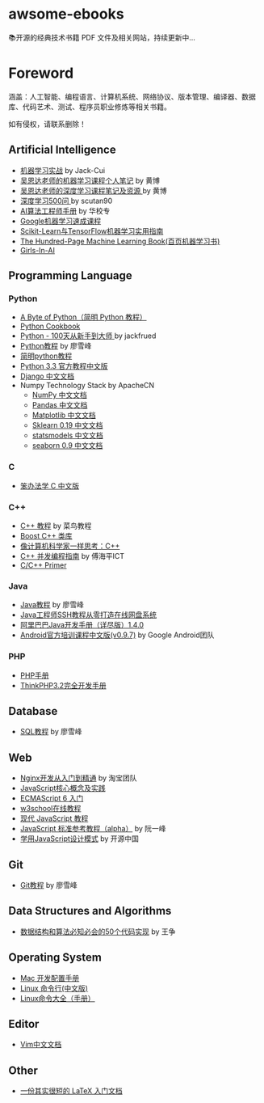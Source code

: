# awsome-ebooks
📚开源的经典技术书籍 PDF 文件及相关网站，持续更新中...

# Foreword

涵盖：人工智能、编程语言、计算机系统、网络协议、版本管理、编译器、数据库、代码艺术、测试、程序员职业修炼等相关书籍。

如有侵权，请联系删除！

## Artificial Intelligence
- [机器学习实战](https://github.com/Jack-Cherish/Machine-Learning) by Jack-Cui
- [吴恩达老师的机器学习课程个人笔记](https://github.com/fengdu78/Coursera-ML-AndrewNg-Notes ) by 黄博
- [吴恩达老师的深度学习课程笔记及资源 ](https://github.com/fengdu78/deeplearning_ai_books ) by 黄博
- [深度学习500问 ](https://github.com/scutan90/DeepLearning-500-questions ) by scutan90
- [AI算法工程师手册](https://github.com/Jack-Cherish/Machine-Learning) by 华校专
- [Google机器学习速成课程](https://developers.google.cn/machine-learning/crash-course/)
- [Scikit-Learn与TensorFlow机器学习实用指南](https://github.com/apachecn/ml-mastery-zh)
- [The Hundred-Page Machine Learning Book(百页机器学习书)](http://themlbook.com/wiki/doku.php?id=start)
- [Girls-In-AI](https://github.com/YZHANG1270/Girls-In-AI)

## Programming Language
### Python
- [A Byte of Python（简明 Python 教程）](https://wizardforcel.gitbooks.io/a-byte-of-python/content/)
- [Python Cookbook](https://python3-cookbook.readthedocs.io/zh_CN/latest/)
- [Python - 100天从新手到大师 ](https://github.com/jackfrued/Python-100-Days ) by jackfrued
- [Python教程](https://www.liaoxuefeng.com/wiki/1016959663602400) by 廖雪峰
- [简明python教程](https://woodpecker.org.cn/abyteofpython_cn/chinese/)
- [Python 3.3 官方教程中文版](http://www.pythondoc.com/pythontutorial3/index.html)
- [Django 中文文档](https://django-chinese-docs.readthedocs.io/en/latest/)
- Numpy Technology Stack by ApacheCN
  - [NumPy 中文文档](https://github.com/apachecn/numpy-doc-zh)
  - [Pandas 中文文档](https://github.com/apachecn/pandas-doc-zh)
  - [Matplotlib 中文文档](https://github.com/apachecn/matplotlib-doc-zh)
  - [Sklearn 0.19 中文文档](https://github.com/apachecn/scikit-learn-doc-zh)
  - [statsmodels 中文文档](https://github.com/apachecn/statsmodels_doc_zh)
  - [seaborn 0.9 中文文档](https://github.com/apachecn/seaborn-doc-zh)

### C
- [笨办法学 C 中文版](https://github.com/apachecn/lcthw-zh)


### C++
- [C++ 教程](https://www.runoob.com/cplusplus/cpp-tutorial.html) by 菜鸟教程
- [Boost C++ 类库](https://theboostcpplibraries.com/)
- [像计算机科学家一样思考：C++](http://greenteapress.com/thinkcpp/index.html)
- [C++ 并发编程指南](https://github.com/forhappy/Cplusplus-Concurrency-In-Practice) by 傅海平ICT
- [C/C++ Primer](https://github.com/andycai/cprimer)

### Java
- [Java教程](https://wizardforcel.gitbooks.io/a-byte-of-python/content/) by 廖雪峰
- [Java工程师SSH教程从零打造在线网盘系统](https://github.com/jimisun123/ssh-network-hard-disk)
- [阿里巴巴Java开发手册（详尽版）1.4.0](https://yq.aliyun.com/download/2720?utm_content=m_1000019584)
- [Android官方培训课程中文版(v0.9.7)](http://hukai.me/android-training-course-in-chinese/index.html) by Google Android团队
### PHP
- [PHP手册](https://yq.aliyun.com/download/2720?utm_content=m_1000019584)
- [ThinkPHP3.2完全开发手册](http://document.thinkphp.cn/manual_3_2.html)

## Database
- [SQL教程](https://www.liaoxuefeng.com/wiki/1177760294764384)  by 廖雪峰

## Web
- [Nginx开发从入门到精通](http://tengine.taobao.org/book/index.html) by 淘宝团队
- [JavaScript核心概念及实践](http://icodeit.org/jsccp/)
- [ECMAScript 6 入门](http://es6.ruanyifeng.com/)
- [w3school在线教程](http://themlbook.com/wiki/doku.php?id=start)
- [现代 JavaScript 教程](https://zh.javascript.info/)
- [JavaScript 标准参考教程（alpha）](http://javascript.ruanyifeng.com/) by 阮一峰
- [学用JavaScript设计模式](https://www.oschina.net/translate/learning-javascript-design-patterns) by 开源中国
## Git
- [Git教程](https://www.liaoxuefeng.com/wiki/896043488029600) by 廖雪峰

## Data Structures and Algorithms
- [数据结构和算法必知必会的50个代码实现](https://github.com/wangzheng0822/algo) by 王争

## Operating System
- [Mac 开发配置手册](https://aaaaaashu.gitbooks.io/mac-dev-setup/content/)
- [Linux 命令行(中文版)](http://billie66.github.io/TLCL/book/)
- [Linux命令大全（手册）](http://man.linuxde.net/)

## Editor
- [Vim中文文档](https://github.com/vimcn/vimcdoc)

## Other
- [一份其实很短的 LaTeX 入门文档](https://liam.page/2014/09/08/latex-introduction/)


 
